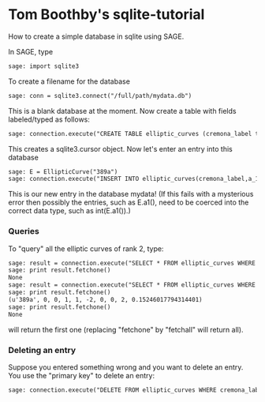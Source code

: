 

# Tom Boothby's sqlite-tutorial

How to create a simple database in sqlite using SAGE. 

In SAGE, type 


```txt
sage: import sqlite3
```
To create a filename for the database 


```txt
sage: conn = sqlite3.connect("/full/path/mydata.db")
```
This is a blank database at the moment. Now create a table with fields labeled/typed as follows: 


```txt
sage: connection.execute("CREATE TABLE elliptic_curves (cremona_label text primary key, a_1 int, a_2 int, a_3 int, a_4 int, a_6 int, rank int, regulator float)")
```
This creates a sqlite3.cursor object. Now let's enter an entry into this database 


```txt
sage: E = EllipticCurve("389a")
sage: connection.execute("INSERT INTO elliptic_curves(cremona_label,a_1,a_2,a_3,a_4,a_6,rank,regulator) VALUES (?,?,?,?,?,?,?,?)", ('389a', int(E.a1()), int(E.a2()), int(E.a3()), int(E.a4()), int(E.a6()), int(E.rank()), float(E.regulator())))
```
This is our new entry in the database mydata! (If this fails with a mysterious error then possibly the entries, such as E.a1(), need to be coerced into the correct data type, such as int(E.a1()).) 


### Queries

To "query" all the elliptic curves of rank 2, type: 


```txt
sage: result = connection.execute("SELECT * FROM elliptic_curves WHERE rank=1")
sage: print result.fetchone()
None
sage: result = connection.execute("SELECT * FROM elliptic_curves WHERE rank=2")
sage: print result.fetchone()
(u'389a', 0, 0, 1, 1, -2, 0, 0, 2, 0.15246017794314401)
sage: print result.fetchone()
None
```
will return the first one (replacing "fetchone" by "fetchall" will return all). 


### Deleting an entry

Suppose you entered something wrong and you want to delete an  entry. You use the "primary key" to delete an entry: 


```txt
sage: connection.execute("DELETE FROM elliptic_curves WHERE cremona_label = ?",("389a",))
```